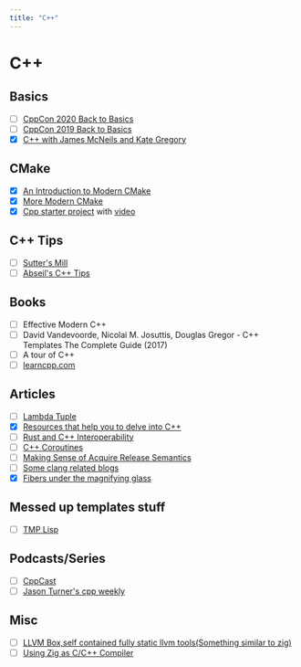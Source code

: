 ```yaml
---
title: "C++"
---
```


# C++

## Basics

- [ ] [CppCon 2020 Back to Basics](https://www.youtube.com/playlist?list=PLHTh1InhhwT5o3GwbFYy3sR7HDNRA353e)
- [ ] [CppCon 2019 Back to Basics](https://www.youtube.com/playlist?list=PLHTh1InhhwT4CTnVjJqnAKeMfGzOWjsRa)
- [x] [C++ with James McNeils and Kate Gregory](https://youtube.com/playlist?list=PLB_QFf1fzn9O_22Q-P4xNajxIlbY3aCQk)

## CMake

- [x] [An Introduction to Modern CMake](https://cliutils.gitlab.io/modern-cmake/)
- [x] [More Modern CMake](https://hsf-training.github.io/hsf-training-cmake-webpage/)
- [x] [Cpp starter project](https://github.com/cpp-best-practices/cpp_starter_project)
      with [video](https://www.youtube.com/watch?v=YbgH7yat-Jo)

## C++ Tips

- [ ] [Sutter's Mill](https://herbsutter.com/gotw/)
- [ ] [Abseil's C++ Tips](https://abseil.io/tips/)

## Books

- [ ] Effective Modern C++
- [ ] David Vandevoorde, Nicolai M. Josuttis, Douglas Gregor - C++ Templates
      The Complete Guide (2017)
- [ ] A tour of C++
- [ ] [learncpp.com](https://www.learncpp.com/)

## Articles

- [ ] [Lambda Tuple](https://groundswellaudio.github.io/posts/cpp_lambda_tuple/)
- [x] [Resources that help you to delve into C++](https://lesleylai.info/en/delve_into_cpp/)
- [ ] [Rust and C++ Interoperability](https://news.ycombinator.com/item?id=33590308)
- [ ] [C++ Coroutines](https://news.ycombinator.com/item?id=34898130)
- [ ] [Making Sense of Acquire Release Semantics](https://davekilian.com/acquire-release.html)
- [ ] [Some clang related blogs](https://blog.trailofbits.com/)
- [X] [Fibers under the magnifying glass](https://www.open-std.org/JTC1/SC22/WG21/docs/papers/2018/p1364r0.pdf)

## Messed up templates stuff

- [ ] [TMP Lisp](https://github.com/tdp2110/TmpLisp)

## Podcasts/Series

- [ ] [CppCast](https://cppcast.com/)
- [ ] [Jason Turner's cpp weekly](https://youtube.com/playlist?list=PLs3KjaCtOwSZ2tbuV1hx8Xz-rFZTan2J1)

## Misc

- [ ] [LLVM Box,self contained fully static llvm tools(Something similar to zig)](https://github.com/rsms/llvmbox)
- [ ] [Using Zig as C/C++ Compiler](https://zig.news/kristoff/compile-a-c-c-project-with-zig-368j)
